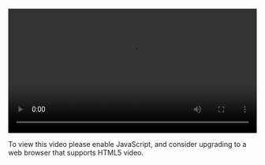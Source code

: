<video controls="" style="width: 100%; display: block;"><source src="http://o86bpj665.bkt.clouddn.com/o-o-js/3-1-extends.mp4" type="video/mp4"><p>To view this video please enable JavaScript, and consider upgrading to a web browser that supports HTML5 video.</p></video>
